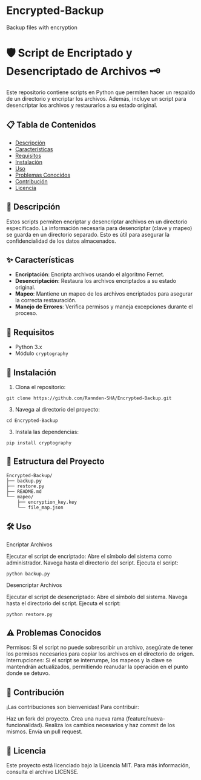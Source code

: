 # Encrypted-Backup
Backup files with encryption

# 🛡️ Script de Encriptado y Desencriptado de Archivos 🗝️

Este repositorio contiene scripts en Python que permiten hacer un respaldo de un directorio y encriptar los archivos. Además, incluye un script para desencriptar los archivos y restaurarlos a su estado original.

## 📋 Tabla de Contenidos

- [Descripción](#Descripción)
- [Características](#Características)
- [Requisitos](#Requisitos)
- [Instalación](#Instalación)
- [Uso](#Uso)
- [Problemas Conocidos](#Problemas-Conocidos)
- [Contribución](#Contribución)
- [Licencia](#Licencia)

## 📝 Descripción

Estos scripts permiten encriptar y desencriptar archivos en un directorio especificado. La información necesaria para desencriptar (clave y mapeo) se guarda en un directorio separado. Esto es útil para asegurar la confidencialidad de los datos almacenados.

## ✨ Características

- **Encriptación**: Encripta archivos usando el algoritmo Fernet.
- **Desencriptación**: Restaura los archivos encriptados a su estado original.
- **Mapeo**: Mantiene un mapeo de los archivos encriptados para asegurar la correcta restauración.
- **Manejo de Errores**: Verifica permisos y maneja excepciones durante el proceso.

## 🔧 Requisitos

- Python 3.x
- Módulo `cryptography`

## 🚀 Instalación

1. Clona el repositorio:

```
git clone https://github.com/Rannden-SHA/Encrypted-Backup.git
```

3. Navega al directorio del proyecto:

```
cd Encrypted-Backup
```

3. Instala las dependencias:

```
pip install cryptography
```

## 📂 Estructura del Proyecto

```
Encrypted-Backup/
├── backup.py
├── restore.py
├── README.md
└── mapeo/
    ├── encryption_key.key
    └── file_map.json
```

## 🛠️ Uso
Encriptar Archivos

  Ejecutar el script de encriptado:
      Abre el símbolo del sistema como administrador.
      Navega hasta el directorio del script.
      Ejecuta el script:
    
```
python backup.py
```

Desencriptar Archivos

  Ejecutar el script de desencriptado:
      Abre el símbolo del sistema.
      Navega hasta el directorio del script.
      Ejecuta el script:
        
```
python restore.py
```

## ⚠️ Problemas Conocidos

  Permisos: Si el script no puede sobrescribir un archivo, asegúrate de tener los permisos necesarios para copiar los archivos en el directorio de origen.
  Interrupciones: Si el script se interrumpe, los mapeos y la clave se mantendrán actualizados, permitiendo reanudar la operación en el punto donde se detuvo.

## 🤝 Contribución

¡Las contribuciones son bienvenidas! Para contribuir:

  Haz un fork del proyecto.
  Crea una nueva rama (feature/nueva-funcionalidad).
  Realiza los cambios necesarios y haz commit de los mismos.
  Envía un pull request.

## 📜 Licencia

Este proyecto está licenciado bajo la Licencia MIT. Para más información, consulta el archivo LICENSE.
